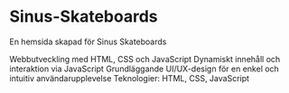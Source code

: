 # Sinus-Skateboards
En hemsida skapad för Sinus Skateboards

Webbutveckling med HTML, CSS och JavaScript
Dynamiskt innehåll och interaktion via JavaScript
Grundläggande UI/UX-design för en enkel och intuitiv användarupplevelse
Teknologier: HTML, CSS, JavaScript
